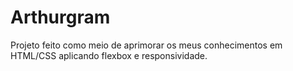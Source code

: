 # Arthurgram
Projeto feito como meio de aprimorar os meus conhecimentos em HTML/CSS aplicando flexbox e responsividade.
